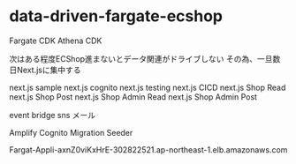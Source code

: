 # data-driven-fargate-ecshop

Fargate CDK
Athena CDK

次はある程度ECShop進まないとデータ関連がドライブしない
その為、一旦数日Next.jsに集中する

next.js sample
next.js cognito
next.js testing
next.js CICD
next.js Shop Read
next.js Shop Post
next.js Shop Admin Read
next.js Shop Admin Post


event bridge
sns メール


Amplify Cognito 
Migration
Seeder





Fargat-Appli-axnZ0viKxHrE-302822521.ap-northeast-1.elb.amazonaws.com









































